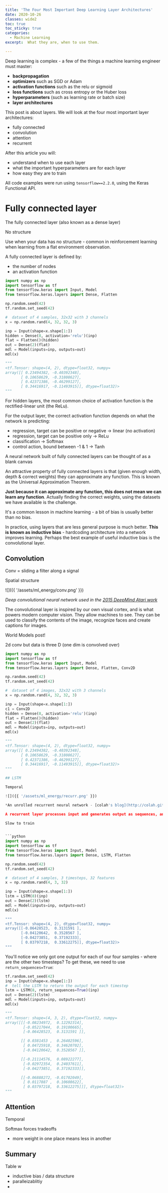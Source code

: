 ```yaml
---
title: 'The Four Most Important Deep Learning Layer Architectures'
date: 2020-10-26
classes: wide2
toc: true
toc_sticky: true
categories:
  - Machine Learning
excerpt:  What they are, when to use them.

---
```



Deep learning is complex - a few of the things a machine learning engineer must master:

- **backpropagation**
- **optimizers** such as SGD or Adam
- **activation functions** such as the relu or sigmoid
- **loss functions** such as cross entropy or the Huber loss
- **hyperparameters** (such as learning rate or batch size)
- **layer architectures** 

This post is about layers.  We will look at the four most important layer architectures:

- fully connected
- convolution
- attention
- recurrent

After this article you will:

- understand when to use each layer
- what the important hyperparameters are for each layer
- how easy they are to train

All code examples were run using `tensorflow==2.2.0`, using the Keras Functional API.


# Fully connected layer

The fully connected layer (also known as a dense layer)

No structure

Use when your data has no structure - common in reinforcement learning when learning from a flat environment observation.

A fully connected layer is defined by:
- the number of nodes
- an activation function


```python
import numpy as np
import tensorflow as tf
from tensorflow.keras import Input, Model
from tensorflow.keras.layers import Dense, Flatten

np.random.seed(42)
tf.random.set_seed(42)

#  dataset of 4 samples, 32x32 with 3 channels
x = np.random.rand(4, 32, 32, 3)

inp = Input(shape=x.shape[1:])
hidden = Dense(8, activation='relu')(inp)
flat = Flatten()(hidden)
out = Dense(2)(flat)
mdl = Model(inputs=inp, outputs=out)
mdl(x)

"""
<tf.Tensor: shape=(4, 2), dtype=float32, numpy=
array([[ 0.23494382, -0.40392348],
       [ 0.10658629, -0.31808627],
       [ 0.42371386, -0.46299127],
       [ 0.34416917, -0.11493915]], dtype=float32)>
"""
```

For hidden layers, the most common choice of activation function is the rectified-linear unit (the ReLu).

For the output layer, the correct activation function depends on what the network is predicting:

- regression, target can be positive or negative -> linear (no activation)
- regression, target can be positive only -> ReLu
- classification -> Softmax
- control action, bound between -1 & 1 -> Tanh


A neural network built of fully connected layers can be thought of as a blank canvas

An attractive property of fully connected layers is that (given enough width, depth & correct weights) they can approximate any function.  This is known as the Universal Approximation Theorem.

**Just because it can approximate any function, this does not mean we can learn any function**.  Actually finding the correct weights, using the datasets we have available is the challenge.

It's a common lesson in machine learning - a bit of bias is usually better than no bias.

In practice, using layers that are less general purpose is much better.  **This is known as inductive bias** - hardcoding architecture into a network improves learning.  Perhaps the best example of useful inductive bias is the convolutional layer.


## Convolution

Conv = sliding a filter along a signal

Spatial structure

![]({{ '/assets/ml_energy/conv.png' }})

*Deep convolutional neural network used in the [2015 DeepMind Atari work](https://github.com/ADGEfficiency/dsr_rl/blob/master/literature/reinforcement_learning/2015_Minh_Atari_Nature.pdf)*

The convolutional layer is inspired by our own visual cortex, and is what powers modern computer vision.  They allow machines to see.  They can be used to classify the contents of the image, recognize faces and create captions for images.

World Models post!

2d conv but data is three D (one dim is convolved over)


```python
import numpy as np
import tensorflow as tf
from tensorflow.keras import Input, Model
from tensorflow.keras.layers import Dense, Flatten, Conv2D

np.random.seed(42)
tf.random.set_seed(42)

#  dataset of 4 images, 32x32 with 3 channels
x = np.random.rand(4, 32, 32, 3)

inp = Input(shape=x.shape[1:])
c1 = Conv2D
hidden = Dense(8, activation='relu')(inp)
flat = Flatten()(hidden)
out = Dense(2)(flat)
mdl = Model(inputs=inp, outputs=out)
mdl(x)

"""
<tf.Tensor: shape=(4, 2), dtype=float32, numpy=
array([[ 0.23494382, -0.40392348],
       [ 0.10658629, -0.31808627],
       [ 0.42371386, -0.46299127],
       [ 0.34416917, -0.11493915]], dtype=float32)>
"""

## LSTM

Temporal

![]({{ '/assets/ml_energy/recurr.png' }})

*An unrolled recurrent neural network - [colah's blog](http://colah.github.io/posts/2015-08-Understanding-LSTMs/)*

A recurrent layer processes input and generates output as sequences, and powers modern natural language processing.  Recurrent networks allow machines to understand the temporal structure in data, such as words in a sentence.

Slow to train


```python
import numpy as np
import tensorflow as tf
from tensorflow.keras import Input, Model
from tensorflow.keras.layers import Dense, LSTM, Flatten

np.random.seed(42)
tf.random.set_seed(42)

#  dataset of 4 samples, 3 timesteps, 32 features
x = np.random.rand(4, 3, 32)

inp = Input(shape=x.shape[1:])
lstm = LSTM(8)(inp)
out = Dense(2)(lstm)
mdl = Model(inputs=inp, outputs=out)
mdl(x)

"""
<tf.Tensor: shape=(4, 2), dtype=float32, numpy=
array([[-0.06428523,  0.3131591 ],
       [-0.04120642,  0.3528567 ],
       [-0.04273851,  0.37192333],
       [ 0.03797218,  0.33612275]], dtype=float32)>
"""
```

You'll notice we only got one output for each of our four samples - where are the other two timesteps?  To get these, we need to use `return_sequences=True`:

```python
tf.random.set_seed(42)
inp = Input(shape=x.shape[1:])
#  tell the LSTM to return the output for each timestep
lstm = LSTM(8, return_sequences=True)(inp)
out = Dense(2)(lstm)
mdl = Model(inputs=inp, outputs=out)
mdl(x)

"""
<tf.Tensor: shape=(4, 3, 2), dtype=float32, numpy=
array([[[-0.08234972,  0.12292314],
        [-0.05217044,  0.19100665],
        [-0.06428523,  0.3131591 ]],

       [[ 0.0381453 ,  0.26402596],
        [ 0.04725918,  0.34620702],
        [-0.04120642,  0.3528567 ]],

       [[-0.21114576,  0.08922277],
        [-0.02972354,  0.24037611],
        [-0.04273851,  0.37192333]],

       [[-0.06888272, -0.01702049],
        [ 0.0117887 ,  0.10608622],
        [ 0.03797218,  0.33612275]]], dtype=float32)>
"""
```

## Attention

Temporal

Softmax forces tradeoffs

- more weight in one place means less in another





## Summary

Table w
- inductive bias / data structure
- paralleizablitiy
- 
